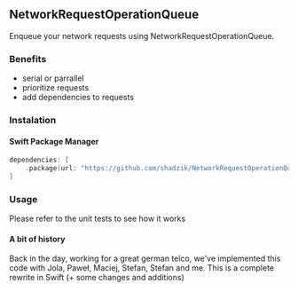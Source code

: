 ## NetworkRequestOperationQueue

Enqueue your network requests using NetworkRequestOperationQueue.

### Benefits

* serial or parrallel
* prioritize requests
* add dependencies to requests

### Instalation

#### Swift Package Manager

```swift
dependencies: [
    .package(url: "https://github.com/shadzik/NetworkRequestOperationQueue.git", .upToNextMajor(from: "1.0.0"))
]
```

### Usage

Please refer to the unit tests to see how it works

#### A bit of history

Back in the day, working for a great german telco, we've implemented this code with Jola, Paweł, Maciej, Stefan, Stefan and me. This is a complete rewrite in Swift (+ some changes and additions)